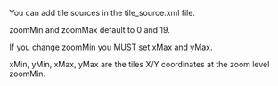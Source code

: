 

You can add tile sources in the tile_source.xml file.

zoomMin and zoomMax default to 0 and 19.

If you change zoomMin you MUST set xMax and yMax.

xMin, yMin, xMax, yMax are the tiles X/Y coordinates at the zoom level zoomMin.
